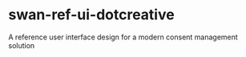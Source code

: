 # swan-ref-ui-dotcreative
A reference user interface design for a modern consent management solution
